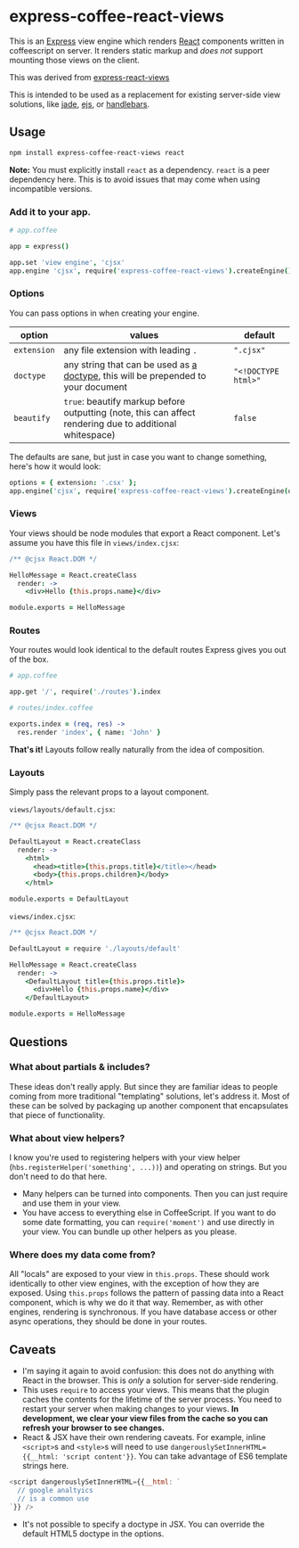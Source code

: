 # express-coffee-react-views

This is an [Express][express] view engine which renders [React][react] components written in coffeescript on server. It renders static markup and *does not* support mounting those views on the client.

This was derived from [express-react-views](https://github.com/reactjs/express-react-views)

This is intended to be used as a replacement for existing server-side view solutions, like [jade][jade], [ejs][ejs], or [handlebars][hbs].

## Usage

```sh
npm install express-coffee-react-views react
```

**Note:** You must explicitly install `react` as a dependency. `react` is a peer dependency here. This is to avoid issues that may come when using incompatible versions.

### Add it to your app.

```coffee
# app.coffee

app = express()

app.set 'view engine', 'cjsx'
app.engine 'cjsx', require('express-coffee-react-views').createEngine()
```

### Options

You can pass options in when creating your engine.

option | values | default
-------|--------|--------
`extension` | any file extension with leading `.` | `".cjsx"`
`doctype` | any string that can be used as [a doctype](http://en.wikipedia.org/wiki/Document_type_declaration), this will be prepended to your document | `"<!DOCTYPE html>"`
`beautify` | `true`: beautify markup before outputting (note, this can affect rendering due to additional whitespace) | `false`

The defaults are sane, but just in case you want to change something, here's how it would look:

```coffee
options = { extension: '.csx' };
app.engine('cjsx', require('express-coffee-react-views').createEngine(options));
```


### Views

Your views should be node modules that export a React component. Let's assume you have this file in `views/index.cjsx`:

```coffee
/** @cjsx React.DOM */

HelloMessage = React.createClass
  render: ->
    <div>Hello {this.props.name}</div>

module.exports = HelloMessage
```

### Routes

Your routes would look identical to the default routes Express gives you out of the box.

```coffee
# app.coffee

app.get '/', require('./routes').index
```

```coffee
# routes/index.coffee

exports.index = (req, res) ->
  res.render 'index', { name: 'John' }
```

**That's it!** Layouts follow really naturally from the idea of composition.

### Layouts

Simply pass the relevant props to a layout component.

`views/layouts/default.cjsx`:
```coffee
/** @cjsx React.DOM */

DefaultLayout = React.createClass
  render: ->
    <html>
      <head><title>{this.props.title}</title></head>
      <body>{this.props.children}</body>
    </html>

module.exports = DefaultLayout
```

`views/index.cjsx`:
```coffee
/** @cjsx React.DOM */

DefaultLayout = require './layouts/default'

HelloMessage = React.createClass
  render: ->
    <DefaultLayout title={this.props.title}>
      <div>Hello {this.props.name}</div>
    </DefaultLayout>

module.exports = HelloMessage
```

## Questions

### What about partials & includes?

These ideas don't really apply. But since they are familiar ideas to people coming from more traditional "templating" solutions, let's address it. Most of these can be solved by packaging up another component that encapsulates that piece of functionality.

### What about view helpers?

I know you're used to registering helpers with your view helper (`hbs.registerHelper('something', ...))`) and operating on strings. But you don't need to do that here.

* Many helpers can be turned into components. Then you can just require and use them in your view.
* You have access to everything else in CoffeeScript. If you want to do some date formatting, you can `require('moment')` and use directly in your view. You can bundle up other helpers as you please.

### Where does my data come from?

All "locals" are exposed to your view in `this.props`. These should work identically to other view engines, with the exception of how they are exposed. Using `this.props` follows the pattern of passing data into a React component, which is why we do it that way. Remember, as with other engines, rendering is synchronous. If you have database access or other async operations, they should be done in your routes.


## Caveats

* I'm saying it again to avoid confusion: this does not do anything with React in the browser. This is *only* a solution for server-side rendering.
* This uses `require` to access your views. This means that the plugin caches the contents for the lifetime of the server process. You need to restart your server when making changes to your views. **In development, we clear your view files from the cache so you can refresh your browser to see changes.**
* React & JSX have their own rendering caveats. For example, inline `<script>`s and `<style>`s will need to use `dangerouslySetInnerHTML={{__html: 'script content'}}`. You can take advantage of ES6 template strings here.

```js
<script dangerouslySetInnerHTML={{__html: `
  // google analtyics
  // is a common use
`}} />
```

* It's not possible to specify a doctype in JSX. You can override the default HTML5 doctype in the options.

[express]: http://expressjs.com/
[react]: http://facebook.github.io/react/
[jade]: http://jade-lang.com/
[ejs]: http://embeddedjs.com/
[hbs]: https://github.com/barc/express-hbs
